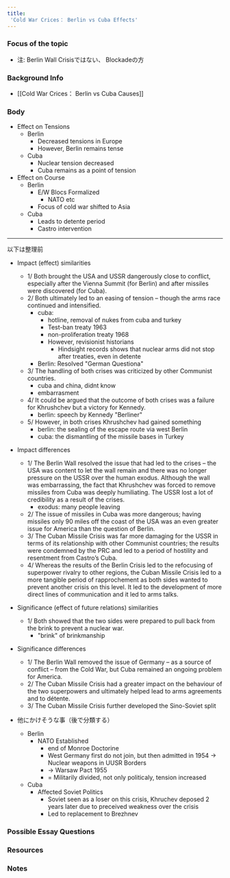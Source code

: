 ```yaml
---
title:
 'Cold War Crices： Berlin vs Cuba Effects'
---
```


### Focus of the topic
- 注: Berlin Wall Crisisではない、 Blockadeの方

### Background Info
- [[Cold War Crices： Berlin vs Cuba Causes]]

### Body
- Effect on Tensions
    - Berlin
        - Decreased tensions in Europe
        - However, Berlin remains tense
    - Cuba
        - Nuclear tension decreased
        - Cuba remains as a point of tension
- Effect on Course
    - Berlin
        - E/W Blocs Formalized
            - NATO etc
        - Focus of cold war shifted to Asia
    - Cuba
        - Leads to detente period
        - Castro intervention

---
以下は整理前
- Impact (effect) similarities
    - 1/ Both brought the USA and USSR dangerously close to conflict, especially after the Vienna Summit (for Berlin) and after missiles were discovered (for Cuba).
    - 2/ Both ultimately led to an easing of tension – though the arms race continued and intensified.
        - cuba:
            - hotline, removal of nukes from cuba and turkey
            - Test-ban treaty 1963
            - non-proliferation treaty 1968
            - However, revisionist historians
                - Hindsight records shows that nuclear arms did not stop after treaties, even in detente
        - Berlin: Resolved "German Questiona"
    - 3/ The handling of both crises was criticized by other Communist countries.
        - cuba and china, didnt know
        - embarrasment
    - 4/ It could be argued that the outcome of both crises was a failure for Khrushchev but a victory for Kennedy.
        - berlin: speech by Kennedy "Berliner"
    - 5/ However, in both crises Khrushchev had gained something
        - berlin: the sealing of the escape route via west Berlin
        - cuba: the dismantling of the missile bases in Turkey

- Impact differences
    - 1/ The Berlin Wall resolved the issue that had led to the crises – the USA was content to let the wall remain and there was no longer pressure on the USSR over the human exodus. Although the wall was embarrassing, the fact that Khrushchev was forced to remove missiles from Cuba was deeply humiliating. The USSR lost a lot of credibility as a result of the crises.
        - exodus: many people leaving
    - 2/ The issue of missiles in Cuba was more dangerous; having missiles only 90 miles off the coast of the USA was an even greater issue for America than the question of Berlin.
    - 3/ The Cuban Missile Crisis was far more damaging for the USSR in terms of its relationship with other Communist countries; the results were condemned by the PRC and led to a period of hostility and resentment from Castro’s Cuba.
    - 4/ Whereas the results of the Berlin Crisis led to the refocusing of superpower rivalry to other regions, the Cuban Missile Crisis led to a more tangible period of rapprochement as both sides wanted to prevent another crisis on this level. It led to the development of more direct lines of communication and it led to arms talks.

- Significance (effect of future relations) similarities
    - 1/ Both showed that the two sides were prepared to pull back from the brink to prevent a nuclear war.
        - "brink" of brinkmanship

- Significance differences
    - 1/ The Berlin Wall removed the issue of Germany – as a source of conflict – from the Cold War, but Cuba remained an ongoing problem for America.
    - 2/ The Cuban Missile Crisis had a greater impact on the behaviour of the two superpowers and ultimately helped lead to arms agreements and to détente.
    - 3/ The Cuban Missile Crisis further developed the Sino-Soviet split

- 他にかけそうな事（後で分類する）
    - Berlin
        - NATO Established
            - end of Monroe Doctorine
            - West Germany first do not join, but then admitted in 1954 -> Nuclear weapons in UUSR Borders
            - -> Warsaw Pact 1955
            - = Militarily divided, not only politicaly, tension increased
    - Cuba
        - Affected Soviet Politics
            - Soviet seen as a loser on this crisis, Khruchev deposed 2 years later due to preceived weakness over the crisis
            - Led to replacement to Brezhnev


### Possible Essay Questions

### Resources

### Notes